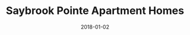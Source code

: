---
layout: site
title: "Saybrook Pointe Apartment Homes"
date: 2018-01-02
categories: [community]
version: 1.5.0
major: 1
minor: 5
patch: 0
slug: saybrook-pointe-apartment-homes
link: https://www.saybrookpointe.com/
submitter: lpolepeddi
permalink: /sites/:slug
---